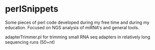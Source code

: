 perlSnippets
============

Some pieces of perl code developed during my free time and during my education. Focused on NGS analysis of miRNA's and general tools.

adapterTrimmer.pl for trimming small RNA seq adapters in relatively long sequencing runs (50+nt)
